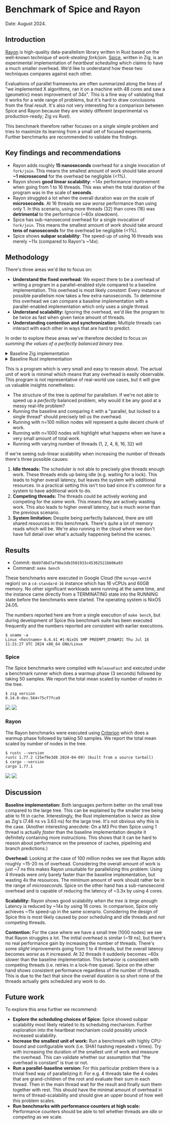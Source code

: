 # Benchmark of Spice and Rayon

Date: August 2024.

## Introduction

[Rayon][rayon] is high-quality data-parallelism library written in Rust based on the well-known technique of _work-stealing fork/join_.
[Spice](..), written in Zig, is an experimental implementation of _heartbeat scheduling_ which claims to have a much smaller overhead.
We'd like to understand how these two techniques compares against each other.

Evaluations of parallel frameworks are often summarized along the lines of "we implemented X algorithms, ran it on a machine with 48 cores and saw a (geometric) mean improvement of 34x".
This is a fine way of validating that it works for a wide range of problems, but it's hard to draw conclusions from the final result.
It's also not very interesting for a comparison between Spice and Rayon because they are widely different (experimental vs production-ready; Zig vs Rust).

This benchmark therefore rather focuses on a _single_ simple problem and tries to maximize its learning from a small set of focused experiments.
Further benchmarks are recommended to validate the findings.

## Key findings and recommendations

- Rayon adds roughly **15 nanoseconds** overhead for a single invocation of `fork/join`.
  This means the smallest amount of work should take around **~1 microsecond** for the overhead be negligible (<1%).
- Rayon shows **good linear scalability**: ~14x performance improvement when going from 1 to 16 threads.
  This was when the total duration of the program was in the scale of **seconds**.
- Rayon struggled a lot when the overall duration was on the scale of **microseconds**.
  At 16 threads we saw _worse_ performance than using only 1.
  In this scenario, using more threads (32) than cores (16) was **detrimental** to the performance (~60x slowdown).
- Spice has sub-nanosecond overhead for a single invocation of `fork/join`.
  This means the smallest amount of work should take around **tens of nanoseconds** for the overhead be negligible (<1%).
- Spice shows **subpar scalability**:
  The speed-up of using 16 threads was merely ~11x (compared to Rayon's ~14x).

## Methodology

There's three areas we'd like to focus on:

- **Understand the fixed overhead:**
  We expect there to be a overhead of writing a program in a parallel-enabled style compared to a baseline implementation.
  This overhead is most likely _constant_: Every instance of possible parallelism now takes a few extra nanoseconds.
  To determine this overhead we can compare a baseline implementation with a parallel-enabled implementation which only uses a single thread.
- **Understand scalability:**
  Ignoring the overhead, we'd like the program to be twice as fast when given twice amount of threads.
- **Understanding contention and synchronization:**
  Multiple threads can interact with each other in ways that are hard to predict.

In order to explore these areas we've therefore decided to focus on _summing the values of a perfectly balanced binary tree_.

<details>
<summary>Baseline Zig implementation</summary>

```zig
const Node = struct {
    val: i64,
    left: ?*Node = null,
    right: ?*Node = null,

    fn sum(self: *const Node) i64 {
        var res = self.val;
        if (self.left) |child| res += child.sum();
        if (self.right) |child| res += child.sum();
        return res;
    }
};

fn balancedTree(allocator: std.mem.Allocator, from: i64, to: i64) !*Node {
    var node = try allocator.create(Node);
    node.* = .{ .val = from + @divTrunc(to - from, 2) };
    if (node.val > from) {
        node.left = try balancedTree(allocator, from, node.val - 1);
    }
    if (node.val < to) {
        node.right = try balancedTree(allocator, node.val + 1, to);
    }
    return node;
}
```

</details>

<details>
<summary>Baseline Rust implementation</summary>

```rust
struct Node<T> {
    value: T,
    left: Option<Box<Node<T>>>,
    right: Option<Box<Node<T>>>,
}

fn sum(node: &Node<i64>) -> i64 {
    let mut result = node.value;
    if let Some(child) = &node.left {
        result += sum(child);
    }
    if let Some(child) = &node.right {
        result += sum(child);
    }
    return result;
}

fn make_balanced_tree(from: i64, to: i64) -> Node<i64> {
    let value = from + (to-from)/2;
    return Node {
        value: value,
        left: (value > from).then(|| Box::new(make_balanced_tree(from, value - 1))),
        right: (value < to).then(|| Box::new(make_balanced_tree(value + 1, to))),
    };
}
```

</details>

This is a program which is very small and easy to reason about.
The actual unit of work is minimal which means that any overhead is easily observable.
This program is not representative of real-world use cases, but it will give us valuable insights nonetheless:

- The structure of the tree is _optimal_ for parallelism.
  If we're not able to speed up a _perfectly_ balanced problem, why would it be any good at a messy real-life problem?
- Running the baseline and comparing it with a "parallel, but locked to a single thread" should precisely tell us the overhead.
- Running with n=100 million nodes will represent a quite decent chunk of work.
- Running with n=1000 nodes will highlight what happens when we have a very small amount of total work.
- Running with varying number of threads (1, 2, 4, 8, 16, 32) will

If we're seeing sub-linear scalability when increasing the number of threads there's three possible causes:

1. **Idle threads:** The scheduler is not able to precisely give threads enough work.
   These threads ends up being idle (e.g. waiting for a lock).
   This leads to higher overall latency, but leaves the system with additional resources.
   In a practical setting this isn't too bad since it's common for a system to have additional work to do.
2. **Competing threads:** The threads could be actively working and competing for the _same_ work.
   This means they are actively wasting work.
   This also leads to higher overall latency, but is much worse than the previous scenario.
3. **System limitation:** Despite being perfectly balanced, there are still shared resources in this benchmark.
   There's quite a lot of memory reads which will be.
   We're also running in the cloud where we don't have full detail over what's actually happening behind the scenes.

## Results

- Commit: `0b697d6d7af98e3db3501933c45302521b606a93`
- Command: `make bench`

These benchmarks were executed in Google Cloud (the `europe-west4` region) on a `c4-standard-16` instance which has 16 vCPUs and 60GB memory.
No other significant workloads were running at the same time, and the instance came directly from a TERMINATING state into the RUNNING state before the benchmarks were started.
The operating system is NixOS 24.05.

The numbers reported here are from a single execution of `make bench`, but during development of Spice this benchmark suite has been executed frequently and the numbers reported are consistent with earlier executions.

```
$ uname -a
Linux <hostname> 6.6.41 #1-NixOS SMP PREEMPT_DYNAMIC Thu Jul 18 11:21:27 UTC 2024 x86_64 GNU/Linux
```

### Spice

The Spice benchmarks were compiled with `ReleaseFast` and executed under a benchmark runner which does a warmup phase (3 seconds) followed by taking 50 samples.
We report the total mean scaled by number of nodes in the tree.

```
$ zig version
0.14.0-dev.564+75cf7fca9
```

![](spice-tree-sum-100M.svg)
![](spice-tree-sum-1000.svg)

### Rayon

The Rayon benchmarks were executed using [Criterion](https://docs.rs/criterion/latest/criterion/) which does a warmup phase followed by taking 50 samples.
We report the total mean scaled by number of nodes in the tree.

```
$ rustc --version
rustc 1.77.2 (25ef9e3d8 2024-04-09) (built from a source tarball)
$ cargo --version
cargo 1.77.1
```

![](rayon-tree-sum-100M.svg)
![](rayon-tree-sum-1000.svg)

## Discussion

**Baseline implementation:**
Both languages perform better on the small tree compared to the large tree.
This can be explained by the smaller tree being able to fit in cache.
Interestingly, the Rust implementation is _twice_ as slow as Zig's (7.48 ns vs 3.63 ns) for the large tree.
It's not obvious why this is the case.
(Another interesting anecdote: On a M3 Pro then Spice using 1 thread is actually _faster_ than the baseline implementation despite it definitely containing more instructions. This shows that it can be hard to reason about performance on the presence of caches, pipelining and branch predictions.)

**Overhead:**
Looking at the case of 100 million nodes we see that Rayon adds roughly ~15-20 ns of overhead.
Considering the overall amount of work is just ~7 ns this makes Rayon unsuitable for parallelizing this problem:
Using 4 threads were only barely faster than the baseline implementation, but wasting 4x the resources.
The minimum amount of work should rather be in the range of _microseconds_.
Spice on the other hand has a sub-nanosecond overhead and is capable of reducing the latency of ~3.3x by using 4 cores.

**Scalability:**
Rayon shows good scalability _when the tree is large enough_:
Latency is reduced by ~14x by using 16 cores.
In comparison, Spice only achieves ~11x speed-up in the same scenario.
Considering the design of Spice this is most likely caused by poor scheduling and idle threads and _not_ competing threads.

**Contention:**
For the case where we have a small tree (1000 nodes) we see that Rayon struggles a lot.
The initial overhead is similar (~19 ns), but there's no real performance gain by increasing the number of threads.
There's some _slight_ improvements going from 1 to 4 threads, but the overall latency becomes _worse_ as it increased.
At 32 threads it suddenly becomes ~60x slower than the baseline implementation.
This behavior is consistent with competing threads (i.e. retries in a lock-free queue).
Spice on the other hand shows consistent performance regardless of the number of threads.
This is due to the fact that since the overall duration is so short none of the threads actually gets scheduled any work to do.

## Future work

To explore this area further we recommend:

- **Explore the scheduling choices of Spice:**
  Spice showed subpar scalability most likely related to its scheduling mechanism.
  Further exploration into the heartbeat mechanism could possibly unlock increased scalability.
- **Increase the smallest unit of work:**
  Run a benchmark with highly CPU-bound and configurable work (i.e. SHA1 hashing repeated `x` times).
  Try with increasing the duration of the smallest unit of work and measure the overhead.
  This can validate whether our assumption that "the overhead is constant" is true or not.
- **Run a parallel-baseline version:**
  For this particular problem there is a trivial fixed way of parallelizing it:
  For e.g. 4 threads take the 4 nodes that are grand-children of the root and evaluate their sum in each thread.
  Then in the main thread wait for the result and finally sum them together with rest.
  This should have the minimal amount of overhead in terms of thread-scalability and should give an upper bound of how well this problem scales.
- **Run benchmarks with performance counters at high scale:**
  Performance counters should be able to tell whether threads are _idle_ or _competing_ as we scale.

[rayon]: https://docs.rs/rayon/latest/rayon/
